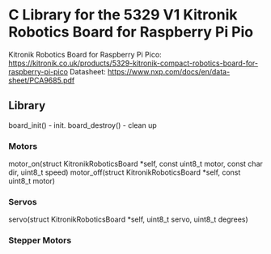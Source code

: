 # C Library for the 5329 V1 Kitronik Robotics Board for Raspberry Pi Pio

Kitronik Robotics Board for Raspberry Pi Pico: https://kitronik.co.uk/products/5329-kitronik-compact-robotics-board-for-raspberry-pi-pico
Datasheet: https://www.nxp.com/docs/en/data-sheet/PCA9685.pdf

## Library

board_init() - init.
board_destroy() - clean up

### Motors
motor_on(struct KitronikRoboticsBoard *self, const uint8_t motor, const char dir, uint8_t speed)
motor_off(struct KitronikRoboticsBoard *self, const uint8_t motor)

### Servos
servo(struct KitronikRoboticsBoard *self, uint8_t servo, uint8_t degrees)

### Stepper Motors
